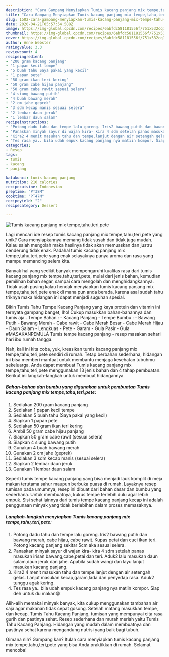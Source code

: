 ```yaml
---
description: "Cara Gampang Menyiapkan Tumis kacang panjang mix tempe,tahu,teri,pete yang Menggugah Selera"
title: "Cara Gampang Menyiapkan Tumis kacang panjang mix tempe,tahu,teri,pete yang Menggugah Selera"
slug: 1502-cara-gampang-menyiapkan-tumis-kacang-panjang-mix-tempe-tahu-teri-pete-yang-menggugah-selera
date: 2020-04-21T05:57:54.588Z
image: https://img-global.cpcdn.com/recipes/6abfdc581181556f/751x532cq70/tumis-kacang-panjang-mix-tempetahuteripete-foto-resep-utama.jpg
thumbnail: https://img-global.cpcdn.com/recipes/6abfdc581181556f/751x532cq70/tumis-kacang-panjang-mix-tempetahuteripete-foto-resep-utama.jpg
cover: https://img-global.cpcdn.com/recipes/6abfdc581181556f/751x532cq70/tumis-kacang-panjang-mix-tempetahuteripete-foto-resep-utama.jpg
author: Anne Webster
ratingvalue: 3.3
reviewcount: 4
recipeingredient:
- "200 gram kacang panjang"
- "1 papan kecil tempe"
- "5 buah tahu Saya pakai yang kecil"
- "1 papan pete"
- "50 gram ikan teri kering"
- "50 gram cabe hijau panjang"
- "50 gram cabe rawit sesuai selera"
- "4 siung bawang putih"
- "4 buah bawang merah"
- "2 cm jahe geprek"
- "3 sdm kecap manis sesuai selera"
- "2 lembar daun jeruk"
- "1 lembar daun salam"
recipeinstructions:
- "Potong dadu tahu dan tempe lalu goreng. Iris2 bawang putih dan bawang merah, cabe hijau, cabe rawit. Kupas petai dan cuci ikan teri. Potong kacang panjang sekitar 5cm aka sesuai selera."
- "Panaskan minyak sayur di wajan kira- kira 4 sdm setelah panas masukan irisan bawang,cabe,petai dan teri. Aduk2 lalu masukan daun salam,daun jeruk dan jahe. Apabila sudah wangi dan layu lanjut masukan kacang panjang."
- "Kira2 4 menit masukan tahu dan tempe.lanjut dengan air setengah gelas. Lanjut masukan kecap,garam,lada dan penyedap rasa. Aduk2 tunggu agak kering."
- "Tes rasa ya.. bila udah empuk kacang panjang nya matiin kompor. Siap deh untuk du makan😁"
categories:
- Resep
tags:
- tumis
- kacang
- panjang

katakunci: tumis kacang panjang 
nutrition: 210 calories
recipecuisine: Indonesian
preptime: "PT38M"
cooktime: "PT47M"
recipeyield: "2"
recipecategory: Dessert

---
```



![Tumis kacang panjang mix tempe,tahu,teri,pete](https://img-global.cpcdn.com/recipes/6abfdc581181556f/751x532cq70/tumis-kacang-panjang-mix-tempetahuteripete-foto-resep-utama.jpg)

Lagi mencari ide resep tumis kacang panjang mix tempe,tahu,teri,pete yang unik? Cara menyiapkannya memang tidak susah dan tidak juga mudah. Kalau salah mengolah maka hasilnya tidak akan memuaskan dan justru cenderung tidak enak. Padahal tumis kacang panjang mix tempe,tahu,teri,pete yang enak selayaknya punya aroma dan rasa yang mampu memancing selera kita.

Banyak hal yang sedikit banyak mempengaruhi kualitas rasa dari tumis kacang panjang mix tempe,tahu,teri,pete, mulai dari jenis bahan, kemudian pemilihan bahan segar, sampai cara mengolah dan menghidangkannya. Tidak usah pusing kalau hendak menyiapkan tumis kacang panjang mix tempe,tahu,teri,pete enak di mana pun anda berada, karena asal sudah tahu triknya maka hidangan ini dapat menjadi suguhan spesial.

Bikin Tumis Tahu Tempe Kacang Panjang yang kaya protein dan vitamin ini ternyata gampang banget, lho! Cukup masukkan bahan-bahannya dan tumis aja.. Tempe Bahan : - Kacang Panjang - Tempe Bumbu : - Bawang Putih - Bawang Merah - Cabe rawit - Cabe Merah Besar - Cabe Merah Hijau - Daun Salam - Lengkuas - Pete - Garam - Gula Pasir - Gula #MASAKANPEMULA Tumis tempe kacang panjang - resep masakan sehari hari ibu rumah tangga.


Nah, kali ini kita coba, yuk, kreasikan tumis kacang panjang mix tempe,tahu,teri,pete sendiri di rumah. Tetap berbahan sederhana, hidangan ini bisa memberi manfaat untuk membantu menjaga kesehatan tubuhmu sekeluarga. Anda dapat membuat Tumis kacang panjang mix tempe,tahu,teri,pete menggunakan 13 jenis bahan dan 4 tahap pembuatan. Berikut ini langkah-langkah untuk membuat hidangannya.

<!--inarticleads1-->

##### Bahan-bahan dan bumbu yang digunakan untuk pembuatan Tumis kacang panjang mix tempe,tahu,teri,pete:

1. Sediakan 200 gram kacang panjang
1. Sediakan 1 papan kecil tempe
1. Sediakan 5 buah tahu (Saya pakai yang kecil)
1. Siapkan 1 papan pete
1. Sediakan 50 gram ikan teri kering
1. Ambil 50 gram cabe hijau panjang
1. Siapkan 50 gram cabe rawit (sesuai selera)
1. Siapkan 4 siung bawang putih
1. Gunakan 4 buah bawang merah
1. Gunakan 2 cm jahe (geprek)
1. Sediakan 3 sdm kecap manis (sesuai selera)
1. Siapkan 2 lembar daun jeruk
1. Gunakan 1 lembar daun salam


Seperti tumis tempe kacang panjang yang bisa menjadi lauk komplit di meja makan terutama sahur maupun berbuka puasa di rumah. Layaknya resep tumisan pada umumnya, resep ini dibuat dari bahan dasar dan bumbu yang sederhana. Untuk membuatnya, kukus tempe terlebih dulu agar lebih empuk. Sisi sehat lainnya dari tumis tempe kacang panjang kecap ini adalah penggunaan minyak yang tidak berlebihan dalam proses memasaknya. 

<!--inarticleads2-->

##### Langkah-langkah menyiapkan Tumis kacang panjang mix tempe,tahu,teri,pete:

1. Potong dadu tahu dan tempe lalu goreng. Iris2 bawang putih dan bawang merah, cabe hijau, cabe rawit. Kupas petai dan cuci ikan teri. Potong kacang panjang sekitar 5cm aka sesuai selera.
1. Panaskan minyak sayur di wajan kira- kira 4 sdm setelah panas masukan irisan bawang,cabe,petai dan teri. Aduk2 lalu masukan daun salam,daun jeruk dan jahe. Apabila sudah wangi dan layu lanjut masukan kacang panjang.
1. Kira2 4 menit masukan tahu dan tempe.lanjut dengan air setengah gelas. Lanjut masukan kecap,garam,lada dan penyedap rasa. Aduk2 tunggu agak kering.
1. Tes rasa ya.. bila udah empuk kacang panjang nya matiin kompor. Siap deh untuk du makan😁


Alih-alih memakai minyak banyak, kita cukup menggunakan tambahan air saja agar makanan tidak cepat gosong. Setelah matang masukkan tempe, dan kecap. Tumis Tahu Kacang Panjang, tumisan yang mempunyai cita rasa gurih dan pastinya sehat. Resep sederhana dan murah meriah yaitu Tumis Tahu Kacang Panjang. Hidangan yang mudah dalam membuatnya dan pastinya sehat karena mengandung nutrisi yang baik bagi tubuh. 

Gimana nih? Gampang kan? Itulah cara menyiapkan tumis kacang panjang mix tempe,tahu,teri,pete yang bisa Anda praktikkan di rumah. Selamat mencoba!
